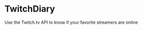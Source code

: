 # TwitchDiary
Use the Twitch.tv API to know if your favorite streamers are online


<!--
TwitchDiary
- - - - - - - - - -
http://codepen.io/DizNicolasAmor/pen/wgQjPq
Author:  Diz, Nicolás Amor (https://github.com/DizNicolasAmor)
This project is a challenge posed by FreeCodeCamp.
Use the Twitch.tv API
-->

